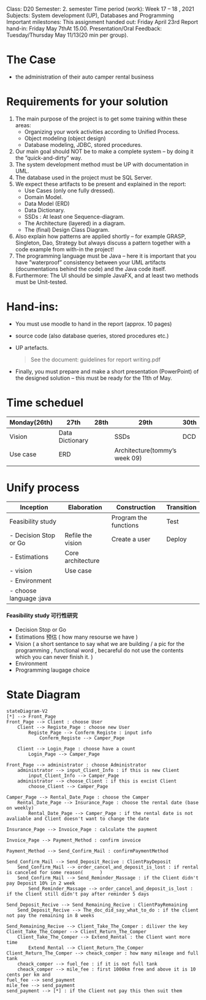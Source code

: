 Class: D20
Semester: 2. semester
Time period (work): Week 17 – 18 , 2021 Subjects: System development (UP), Databases and Programming
Important milestones:
This assignment handed out: Friday April 23rd
Report hand-in: Friday May 7thAt 15.00.
Presentation/Oral Feedback: Tuesday/Thursday May 11/13(20 min per group).





# The Case

- the administration of their auto camper rental business

# Requirements for your solution

1. The main purpose of the project is to get some training within these areas:
   - Organizing your work activities according to Unified Process.
   - Object modeling (object design)
   - Database modeling, JDBC, stored procedures.
2. Our main goal should NOT be to make a complete system – by doing it the ”quick-and-dirty” way.
3. The system development method must be UP with documentation in UML.
4. The database used in the project must be SQL Server.
5. We expect these artifacts to be present and explained in the report:
   - Use Cases (only one fully dressed).
   - Domain Model.
   - Data Model (ERD)
   - Data Dictionary. 
   - SSDs : At least one Sequence-diagram.
   - The Architecture (layered) in a diagram.
   - The (final) Design Class Diagram.
6. Also explain how patterns are applied shortly – for example GRASP, Singleton, Dao, Strategy but always discuss a pattern together with a code example from with-in the project!
7. The programming language must be Java – here it is important that you have ”waterproof” consistency between your UML artifacts (documentations behind the code) and the Java code itself.
8. Furthermore: The UI should be simple JavaFX, and at least two methods must be Unit-tested.



# Hand-ins:

- You must use moodle to hand in the report (approx. 10 pages)

- source code (also database queries, stored procedures etc.)

- UP artefacts.

  > See the document: guidelines for report writing.pdf

- Finally, you must prepare and make a short presentation (PowerPoint) of the designed solution – this must be ready for the 11th of May.





# Time scheduel

| Monday(26th) | 27th            | 28th | 29th                          | 30th | 1st         | 2nd  | 3rd  | 4th         | 5th  |
| ------------ | --------------- | ---- | ----------------------------- | ---- | ----------- | ---- | ---- | ----------- | ---- |
| Vision       | Data Dictionary |      | SSDs                          | DCD  | Coding part |      |      | Report part |      |
| Use case     | ERD             |      | Architecture(tommy’s week 09) |      |             |      |      |             |      |
|              |                 |      |                               |      |             |      |      |             |      |





# Unify process

| Inception               | Elaboration       | Construction          | Transition |
| ----------------------- | ----------------- | --------------------- | ---------- |
| Feasibility study       |                   | Program the functions | Test       |
| - Decision Stop or Go   | Refile the vision | Create a user         | Deploy     |
| - Estimations           | Core architecture |                       |            |
| - vision                | Use case          |                       |            |
| - Environment           |                   |                       |            |
| - choose language :java |                   |                       |            |



#### Feasibility study 可行性研究

* Decision Stop or Go
* Estimations 预估 ( how many resourse we have )
* Vision ( a short sentance to say what we are building / a pic for the programming , functional word , becareful do not use the contents which you can never finish it. )
* Environment 
* Programming laugage choice









# State Diagram



```mermaid
stateDiagram-V2
[*] --> Front_Page
Front_Page --> Client : choose User
    Client --> Registe_Page : choose new User
    	Registe_Page --> Conferm_Registe : input info
    		Conferm_Registe --> Camper_Page
    		
    Client --> Login_Page : choose have a count
		Login_Page --> Camper_Page

Front_Page --> administrator : choose Administrator
	administrator --> input_Client_Info : if this is new Client
		input_Client_Info --> Camper_Page
    administrator --> choose_Client : if this is excist Client
    	choose_Client --> Camper_Page
    	
Camper_Page --> Rental_Date_Page : choose the Camper
    Rental_Date_Page --> Insurance_Page : choose the rental date (base on weekly)
        Rental_Date_Page --> Camper_Page : if the rental date is not avaliable and Client doesn't want to change the date

Insurance_Page --> Invoice_Page : calculate the payment

Invoice_Page --> Payment_Method : confirm invoice

Payment_Method --> Send_Confirm_Mail : confirmPaymentMethod

Send_Confirm_Mail --> Send_Deposit_Recive : ClientPayDeposit
	Send_Confirm_Mail --> order_cancel_and_deposit_is_lost : if rental is canceled for some reason(      )    
	Send_Confirm_Mail --> Send_Reminder_Massage : if the Client didn't pay Deposit 10% in 2 week
		Send_Reminder_Massage --> order_cancel_and_deposit_is_lost : if the Client still didn't pay after reminder 5 days
		
Send_Deposit_Recive --> Send_Remaining_Recive : ClientPayRemaining
	Send_Deposit_Recive --> The_doc_did_say_what_to_do : if the client not pay the remaining in 8 weeks
	
Send_Remaining_Recive --> Client_Take_The_Comper : diliver the key
Client_Take_The_Comper --> Client_Return_The_Comper
	Client_Take_The_Comper --> Extend_Rental : the Client want more time
    	Extend_Rental --> Client_Return_The_Comper
Client_Return_The_Comper --> cheack_comper : how many mileage and full tank
	cheack_comper --> fuel_fee : if it is not full tank  
	cheack_comper --> mile_fee : first 1000km free and above it is 10 cents per km and 
fuel_fee --> send_payment 
mile_fee --> send_payment
send_payment --> [*] : if the Client not pay this then suit them

```



